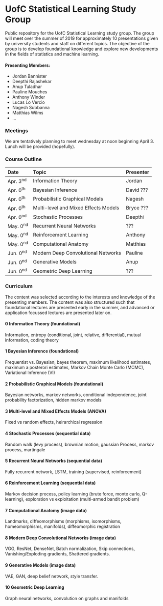 # UofC Statistical Learning Study Group
Public repository for the UofC Statistical Learning study group. The group will meet over the summer of 2019 for approximately 10 presentations given by university students and staff on different topics. The objective of the group is to develop foundational knowledge and explore new developments in the fields of statistics and machine learning. 

#### Presenting Members:
- Jordan Bannister
- Deepthi Rajashekar
- Anup Tuladhar
- Pauline Mouches
- Anthony Winder
- Lucas Lo Vercio
- Nagesh Subbanna
- Matthias Wilms
- ...

### Meetings
We are tentatively planning to meet wednesday at noon beginning April 3. Lunch will be provided (hopefully). 

### Course Outline

| Date                     | Topic                                          | Presenter |
|:------------------------ |:---------------------------------------------- |:--------- |
| Apr. 3<sup>nd</sup>      | Information Theory                             | Jordan      |
| Apr. 0<sup>th</sup>      | Bayesian Inference                             | David ???       |
| Apr. 0<sup>th</sup>      | Probabilistic Graphical Models                 | Nagesh       |
| Apr. 0<sup>th</sup>      | Multi-level and Mixed Effects Models           | Bryce ???       |
| Apr. 0<sup>nd</sup>      | Stochastic Processes                           | Deepthi |
| May. 0<sup>nd</sup>      | Recurrent Neural Networks                      | ??? |
| May. 0<sup>nd</sup>      | Reinforcement Learning                         | Anthony |
| May. 0<sup>nd</sup>      | Computational Anatomy                          | Matthias |
| Jun. 0<sup>nd</sup>      | Modern Deep Convolutional Networks             | Pauline |
| Jun. 0<sup>nd</sup>      | Generative Models                              | Anup |
| Jun. 0<sup>nd</sup>      | Geometric Deep Learning                        | ??? |

### Curriculum
The content was selected according to the interests and knowledge of the presenting members. The content was also structured such that foundational lectures are presented early in the summer, and advanced or application focussed lectures are presented later on.  


#### 0 Information Theory (foundational)
Information, entropy (conditional, joint, relative, differential), mutual information, coding theory

#### 1 Bayesian Inference (foundational)
Frequentist vs. Bayesian, bayes theorem, maximum likelihood estimates, maximum a posterori estimates, Markov Chain Monte Carlo (MCMC), Variational Inference (VI)

#### 2 Probabilistic Graphical Models (foundational)
Bayesian networks, markov networks, conditional independence, joint probability factorization, hidden markov models

#### 3 Multi-level and Mixed Effects Models (ANOVA)
Fixed vs random effects, heirarchical regression

#### 4 Stochastic Processes (sequential data)
Random walk (levy process), brownian motion, gaussian Process, markov process, martingale

#### 5 Recurrent Neural Networks (sequential data)
Fully recurrent network, LSTM, training (supervised, reinforcement)

#### 6 Reinforcement Learning (sequential data)
Markov decision process, policy learning (brute force, monte carlo, Q-learning), exploration vs exploitation (multi-armed bandit problem)

#### 7 Computational Anatomy (image data)
Landmarks, diffeomorphisms (morphisms, isomorphisms, homeomorphisms, manifolds), diffeomorphic registration

#### 8 Modern Deep Convolutional Networks (image data)
VGG, ResNet, DenseNet, Batch normalization, Skip connections, Vanishing/Exploding gradients, Shattered gradients.

#### 9 Generative Models (image data)
VAE, GAN, deep belief network, style transfer.

#### 10 Geometric Deep Learning
Graph neural networks, convolution on graphs and manifolds


